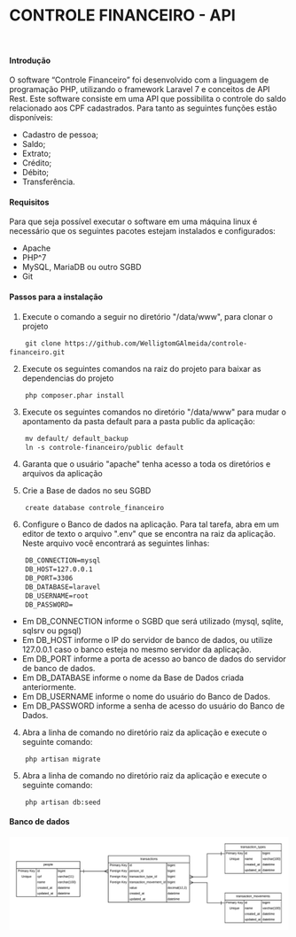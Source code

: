 # CONTROLE FINANCEIRO - API
<br>

#### Introdução

O software “Controle Financeiro” foi desenvolvido com a linguagem de programação PHP, utilizando o framework Laravel 7 e  conceitos de API Rest. Este software consiste em uma API que possibilita o controle do saldo relacionado aos CPF cadastrados. Para tanto as seguintes funções estão disponíveis:

- Cadastro de pessoa;
- Saldo;
- Extrato;
- Crédito;
- Débito;
- Transferência.


#### Requisitos 
Para que seja possível executar o software em uma máquina linux é necessário que os seguintes pacotes estejam instalados e configurados:
- Apache
- PHP^7
- MySQL, MariaDB ou outro SGBD
- Git

#### Passos para a instalação 
		
1. Execute o comando a seguir no diretório "/data/www", para clonar o projeto
```
    git clone https://github.com/WelligtomGAlmeida/controle-financeiro.git
```

2. Execute os seguintes comandos na raiz do projeto para baixar as dependencias do projeto
```
    php composer.phar install
```	

3. Execute os seguintes comandos no diretório "/data/www" para mudar o apontamento da pasta default para a pasta public da aplicação:
```
    mv default/ default_backup
    ln -s controle-financeiro/public default
```	

4. Garanta que o usuário "apache" tenha acesso a toda os diretórios e arquivos da aplicação
	
5. Crie a Base de dados no seu SGBD
```
    create database controle_financeiro
```	

6. Configure o Banco de dados na aplicação. Para tal tarefa, abra em um editor de texto o arquivo ".env" que se encontra na raiz da aplicação. Neste arquivo você encontrará as seguintes linhas:
```
    DB_CONNECTION=mysql
    DB_HOST=127.0.0.1
    DB_PORT=3306
    DB_DATABASE=laravel
    DB_USERNAME=root
    DB_PASSWORD=
```
- Em DB_CONNECTION informe o SGBD que será utilizado (mysql, sqlite, sqlsrv ou pgsql)
- Em DB_HOST informe o IP do servidor de banco de dados, ou utilize 127.0.0.1 caso o banco esteja no mesmo servidor da aplicação.
- Em DB_PORT informe a porta de acesso ao banco de dados do servidor de banco de dados.
- Em DB_DATABASE informe o nome da Base de Dados criada anteriormente.
- Em DB_USERNAME informe o nome do usuário do Banco de Dados.
- Em DB_PASSWORD informe a senha de acesso do usuário do Banco de Dados.

4. Abra a linha de comando no diretório raiz da aplicação e execute o seguinte comando:
```
    php artisan migrate
```
	
5. Abra a linha de comando no diretório raiz da aplicação e execute o seguinte comando:
```
    php artisan db:seed
```

#### Banco de dados

![Entidade Relacionamento](public/img/ER.png)
